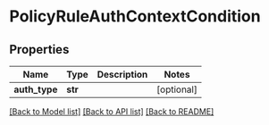 # PolicyRuleAuthContextCondition

## Properties
Name | Type | Description | Notes
------------ | ------------- | ------------- | -------------
**auth_type** | **str** |  | [optional] 

[[Back to Model list]](../README.md#documentation-for-models) [[Back to API list]](../README.md#documentation-for-api-endpoints) [[Back to README]](../README.md)

